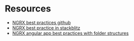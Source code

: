# Resources
- [NGRX best practices github](https://github.com/rainerhahnekamp/ngrx-best-practices/blob/01-load-status/apps/eternal/src/app/customer/customer/customer.component.ts)
- [NGRX best practice in stackblitz](https://stackblitz.com/github/arumuganainar73/NgRx-State-Management-with-Unit-Testcase?file=src%2Fapp%2F%2Bstate%2Fuser.effects.spec.ts)
- [NGRX angular app best practices with folder structures](https://github.com/zd333/ng-conv)